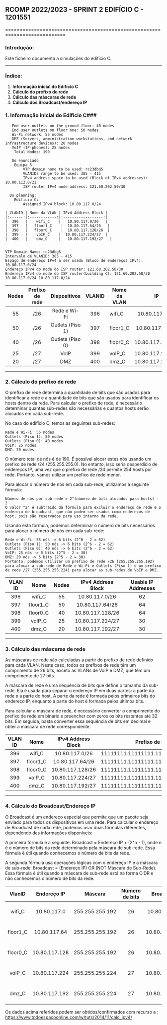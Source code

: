 ## RCOMP 2022/2023 - SPRINT 2 EDIFÍCIO C - 1201551 ##

===========================================================================

### Introdução: ###
Este ficheiro documenta a simulaçôes do edifício C.

------------------------------------------------------------------------------------------------------------------------------------------------------------

### Índice: ###

1. **Informação inicial do Edifício C**
2. **Cálculo do prefixo de rede**
3. **Cálculo das máscaras de rede**
4. **Cálculo dos Broadcast/endereço IP**


### 1. Informação inicial do Edifício C###

       End user outlets on the ground floor: 40 nodes
       End user outlets on floor one: 50 nodes
       Wi-Fi network: 55 nodes
       DMZ (Servers, administration workstations, and network infrastructure devices): 20 nodes
       VoIP (IP-phones): 25 nodes
        Total Nodes: 190 

       Do enunciado
        Equipa 5:  
            VTP domain name to be used: rc23dbg5
            VLANIDs range to be used: 385 - 415
            IPv4 address space to be used (Block of IPv4 addresses): 10.80.112.0/21
            ISP router IPv4 node address: 121.60.202.50/30

      Do planning:
        Edificio C:
            Assigned IPv4 block: 10.80.117.0/24

    | VLANID | Nome da VLAN | IPv4 Address Block |
    |:------:|:------------:|:------------------:|
    |  396   |    wifi_C    |   10.80.117.0/26   |
    |  397   |   floor1_C    |  10.80.117.64/26   |
    |  398   |   floor0_C    |  10.80.117.128/26  |
    |  399   |    voIP_C    |  10.80.117.224/27  |
    |  400   |    dmz_C     |   10.80.117.192/27   |


    VTP Domain Name: rc23dbg5
    Intervalo de VLANID: 385 - 415
    Espaço de endereço IPv4 a ser usado (Bloco de endereços IPv4): 10.80.117.0/24
    Endereço IPv4 do node do ISP router: 121.60.202.50/30
    Endereço IPv4 do node do ISP router(building C): 121.60.202.50/30   10.80.117.0/24 10.80.117.0/24


| Nodes | Prefixo de rede |   Dispositivos   | VLANID | Nome da VLAN |        IP        |  Primeiro IP  |   Último IP   | Máscara de rede |   Broadcast   |
|:-----:|:---------------:|:----------------:|:------:|--------------|:----------------:|:-------------:|:-------------:|-----------------|:-------------:|
|  55   |       /26       |   Rede e Wi-Fi   |  396   | wifi_C       |  10.80.117.0/26  |  10.80.117.1  | 10.80.117.62  | 255.255.255.192 | 10.80.117.63  |
|  50   |       /26       | Outlets (Piso 1) |  397   | floor1_C     | 10.80.117.64/26  | 10.80.117.65  | 10.80.117.126 | 255.255.255.192 | 10.80.117.127 |
|  40   |       /26       | Outlets (Piso 0) |  398   | floor0_C     | 10.80.117.128/26 | 10.80.117.129 | 10.80.117.190 | 255.255.255.192 | 10.80.117.191 |
|  25   |       /27       |       VoIP       |  399   | voIP_C       | 10.80.117.224/27 | 10.80.117.225 | 10.80.117.254 | 255.255.255.224 | 10.80.117.255 |
|  20   |       /27       |       DMZ        |  400   | dmz_C        | 10.80.117.192/27 | 10.80.117.193 | 10.80.117.222 | 255.255.255.224 | 10.80.117.223 |

------------------------------------------------------------------------------------------------------------------------------------------------------------

### 2. Cálculo do prefixo de rede ###

O prefixo de rede determina a quantidade de bits que são usados para identificar a rede e a quantidade de bits que são usados para identificar os hosts dentro da rede. Para calcular o prefixo de rede, é necessário determinar quantas sub-redes são necessárias e quantos hosts serão alocados em cada sub-rede.

No caso do edifício C, temos as seguintes sub-redes:

    Rede e Wi-Fi: 55 nodes
    Outlets (Piso 1): 50 nodes
    Outlets (Piso 0): 40 nodes
    VoIP: 25 nodes
    DMZ: 20 nodes
O número total de nós é de 190. 
É possível alocar estes nós usando um prefixo de rede /24 (255.255.255.0). No entanto, isso seria desperdício de endereços IP, uma vez que o prefixo de rede /24 permite 254 hosts por rede.
Portanto, vamos utilizar um prefixo de rede menor.

Para alocar o número de nós em cada sub-rede, utilizamos a seguinte fórmula:
    
    Número de nós por sub-rede = 2^(número de bits alocados para hosts) - 2
    O valor "2" é subtraído da fórmula para excluir o endereço de rede e o endereço de broadcast, que não podem ser usados como endereços de host, pois são reservados para uso interno da rede.

Usando esta fórmula, podemos determinar o número de bits necessários para alocar o número de nós em cada sub-rede:

    Rede e Wi-Fi: 55 nós -> 6 bits (2^6 - 2 = 62)
    Outlets (Piso 1): 50 nós -> 6 bits (2^6 - 2 = 62)
    Outlets (Piso 0): 40 nós -> 6 bits (2^6 - 2 = 62)
    VoIP: 25 nós -> 5 bits (2^5 - 2 = 30)
    DMZ: 20 nós -> 5 bits (2^5 - 2 = 30)
    Portanto, podemos utilizar um prefixo de rede /26 (255.255.255.192) para alocar a sub-rede de Rede e Wi-Fi e Outlets (Piso 1) e um prefixo de rede /27 (255.255.255.224) para alocar as sub-redes de VoIP e DMZ.


| VLAN ID |   Nome   | Nodes | IPv4 Address Block | Usable IP Addresses | 
|:-------:|:--------:|:-----:|:------------------:|:-------------------:|
|   396   |  wifi_C  |  55   |   10.80.117.0/26   |         62          | 
|   397   | floor1_C |  50   |  10.80.117.64/26   |         64          | 
|   398   | floor0_C |  40   |  10.80.117.128/26  |         64          | 
|   399   |  voIP_C  |  25   |  10.80.117.224/27  |         30          | 
|   400   |  dmz_C   |  20   |  10.80.117.192/27  |         30          | 


------------------------------------------------------------------------------------------------------------------------------------------------------------
### 3. Cálculo das máscaras de rede ###

As máscaras de rede são calculadas a partir do prefixo de rede definido para cada VLAN. Neste caso, todos os prefixos de rede têm um comprimento de 26 bits, exceto as VLANs de VoIP e DMZ, que têm um comprimento de 27 bits.

A máscara de rede é uma sequência de bits que define o tamanho da sub-rede. Ela é usada para separar o endereço IP em duas partes: a parte da rede e a parte do host. A parte da rede é formada pelos primeiros bits do endereço IP, enquanto a parte do host é formada pelos últimos bits.

Para calcular a máscara de rede, é necessário converter o comprimento do prefixo de rede em binário e preencher com zeros os bits restantes até 32 bits. Em seguida, basta converter essa sequência de bits em decimal e obter a máscara de rede correspondente.

| VLAN ID |   Nome   | IPv4 Address Block |           Prefixo de Rede           | Comprimento do Prefixo | Máscara de Rede | 
|:-------:|:--------:|:------------------:|:-----------------------------------:|:----------------------:|:---------------:|
|   396   |  wifi_C  |   10.80.117.0/26   | 11111111.11111111.11111111.11000000 |           26           | 255.255.255.192 |
|   397   | floor1_C |  10.80.117.64/26   | 11111111.11111111.11111111.11000000 |           26           | 255.255.255.192 |
|   398   | floor0_C |  10.80.117.128/26  | 11111111.11111111.11111111.11000000 |           26           | 255.255.255.192 |
|   399   |  voIP_C  |  10.80.117.224/27  | 11111111.11111111.11111111.11100000 |           27           | 255.255.255.224 |
|   400   |  dmz_C   |  10.80.117.192/27  | 11111111.11111111.11111111.11100000 |           27           | 255.255.255.224 |


------------------------------------------------------------------------------------------------------------------------------------------------------------
### 4. Cálculo do Broadcast/Endereço IP ###

O Broadcast é um endereço especial que permite que um pacote seja enviado para todos os dispositivos em uma rede. Para calcular o endereço de Broadcast de cada rede, podemos usar duas fórmulas diferentes, dependendo das informações disponíveis:

A primeira fórmula é a seguinte: Broadcast = Endereço IP + (2^n - 1), onde n é o número de bits da rede determinado pela máscara de sub-rede. Essa fórmula é útil quando conhecemos o número de bits da rede.

A segunda fórmula usa operações lógicas com o endereço IP e a máscara de sub-rede: Broadcast = (Endereço IP) OR (NOT Máscara de Sub-Rede). Essa fórmula é útil quando a máscara de sub-rede está na forma CIDR e não conhecemos o número de bits da rede.


|  VlanID  |  Endereço IP  |     Máscara     | Número de bits |   Broadcast   |                  Calculo                   | 
|:--------:|:-------------:|:---------------:|:--------------:|:-------------:|:------------------------------------------:|
|  wifi_C  |  10.80.117.0  | 255.255.255.192 |       26       | 10.80.117.63  |  10.80.117.0 + (2^26 - 1) = 10.80.117.63   |
| floor1_C | 10.80.117.64  | 255.255.255.192 |       26       | 10.80.117.127 | 10.80.117.64 + (2^26 - 1) = 10.80.117.127  |
| floor0_C | 10.80.117.128 | 255.255.255.192 |       26       | 10.80.117.191 | 10.80.117.128 + (2^26 - 1) = 10.80.117.191 |
|  voIP_C  | 10.80.117.224 | 255.255.255.224 |       27       | 10.80.117.255 | 10.80.117.224 + (2^27 - 1) = 10.80.117.255 |
|  dmz_C   | 10.80.117.192 | 255.255.255.224 |       27       | 10.80.117.223 | 10.80.117.192 + (2^27 - 1) = 10.80.117.223 |


Os dados acima referidos podem ser obtidos/confirmados com recurso a : https://www.todoespacoonline.com/w/tuts/2014/11/calc_ipv4/
